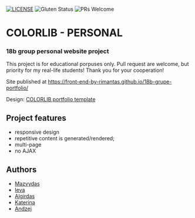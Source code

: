[![LICENSE](https://img.shields.io/badge/license-MIT-blue.svg?style=flat-square)](https://github.com/belauzas/HTML5-website-template/blob/master/LICENSE.md)
![Gluten Status](https://img.shields.io/badge/Gluten-Free-green.svg)
![PRs Welcome](https://img.shields.io/badge/PRs-welcome-brightgreen.svg)

# COLORLIB - PERSONAL
### 18b group personal website project

This project is for educational porpuses only. Pull request are welcome, but priority for my real-life students! Thank you for your cooperation!

Site published at https://front-end-by-rimantas.github.io/18b-grupe-portfolio/

Design: [COLORLIB portfolio template](https://colorlib.com/preview/theme/personal/)


## Project features
- responsive design
- repetitive content is generated/rendered;
- multi-page
- no AJAX

## Authors
- [Mazvydas](https://github.com/Slashass)
- [Ieva](https://github.com/IevaRugine)
- [Algirdas](https://github.com/AlgisP)
- [Katerina](https://github.com/Katerynukr)
- [Andzej](https://github.com/Andzej-F)